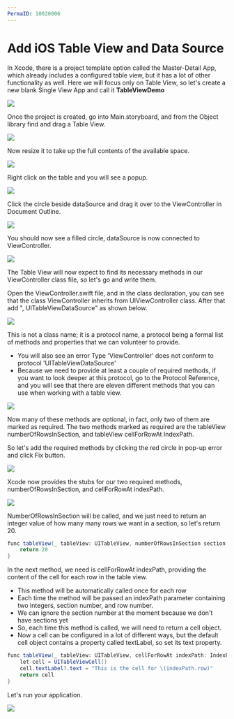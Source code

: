 ```yaml
---
PermaID: 10020006
---
```


# Add iOS Table View and Data Source

In Xcode, there is a project template option called the Master-Detail App, which already includes a configured table view, but it has a lot of other functionality as well. Here we will focus only on Table View, so let's create a new blank Single View App and call it **TableViewDemo**

<img src="images/add-ios-table-view1.png">

Once the project is created, go into Main.storyboard, and from the Object library find and drag a Table View. 
 
<img src="images/add-ios-table-view2.png">

Now resize it to take up the full contents of the available space.
 
<img src="images/add-ios-table-view3.png">

Right click on the table and you will see a popup. 

<img src="images/add-ios-table-view4.png">

Click the circle beside dataSource and drag it over to the ViewController in Document Outline.

<img src="images/add-ios-table-view5.png">

You should now see a filled circle, dataSource is now connected to ViewController.

<img src="images/add-ios-table-view6.png">

The Table View will now expect to find its necessary methods in our ViewController class file, so let's go and write them. 

Open the ViewController.swift file, and in the class declaration, you can see that the class ViewController inherits from UIViewController class. After that add ", UITableViewDataSource" as shown below.

<img src="images/add-ios-table-view7.png">

This is not a class name; it is a protocol name, a protocol being a formal list of methods and properties that we can volunteer to provide. 

 - You will also see an error Type 'ViewController' does not conform to protocol 'UITableViewDataSource'
 - Because we need to provide at least a couple of required methods, if you want to look deeper at this protocol, go to the Protocol Reference, and you will see that there are eleven different methods that you can use when working with a table view. 

<img src="images/add-ios-table-view8.png">

Now many of these methods are optional, in fact, only two of them are marked as required. The two methods marked as required are the tableView numberOfRowsInSection, and tableView cellForRowAt IndexPath.

So let's add the required methods by clicking the red circle in pop-up error and click Fix button.

<img src="images/add-ios-table-view9.png">

Xcode now provides the stubs for our two required methods, numberOfRowsInSection, and cellForRowAt indexPath. 

<img src="images/add-ios-table-view10.png">

NumberOfRowsInSection will be called, and we just need to return an integer value of how many many rows we want in a section, so let's return 20. 

```csharp
func tableView(_ tableView: UITableView, numberOfRowsInSection section: Int) -> Int {
    return 20
}    
```

In the next method, we need is cellForRowAt indexPath, providing the content of the cell for each row in the table view. 

 - This method will be automatically called once for each row
 - Each time the method will be passed an indexPath parameter containing two integers, section number, and row number.
 - We can ignore the section number at the moment because we don't have sections yet
 - So, each time this method is called, we will need to return a cell object. 
 - Now a cell can be configured in a lot of different ways, but the default cell object contains a property called textLabel, so set its text property.

```csharp
func tableView(_ tableView: UITableView, cellForRowAt indexPath: IndexPath) -> UITableViewCell {
    let cell = UITableViewCell()
    cell.textLabel?.text = "This is the cell for \(indexPath.row)"
    return cell
}
```

Let's run your application. 
 
<img src="images/add-ios-table-view11.png">


